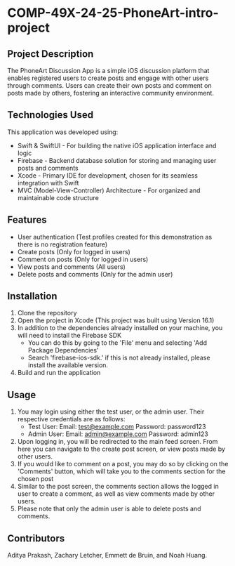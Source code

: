 # COMP-49X-24-25-PhoneArt-intro-project

## Project Description

The PhoneArt Discussion App is a simple iOS discussion platform that enables registered users to create posts and engage with other users through comments. Users can create their own posts and comment on posts made by others, fostering an interactive community environment.

## Technologies Used

This application was developed using:
- Swift & SwiftUI - For building the native iOS application interface and logic
- Firebase - Backend database solution for storing and managing user posts and comments
- Xcode - Primary IDE for development, chosen for its seamless integration with Swift
- MVC (Model-View-Controller) Architecture - For organized and maintainable code structure

## Features

- User authentication (Test profiles created for this demonstration as there is no registration feature)
- Create posts (Only for logged in users)
- Comment on posts (Only for logged in users)
- View posts and comments (All users)
- Delete posts and comments (Only for the admin user)

## Installation

1. Clone the repository
2. Open the project in Xcode (This project was built using Version 16.1)
3. In addition to the dependencies already installed on your machine, you will need to install the Firebase SDK
    - You can do this by going to the 'File' menu and selecting 'Add Package Dependencies'
    - Search 'firebase-ios-sdk.' if this is not already installed, please install the available version.
4. Build and run the application

## Usage

1. You may login using either the test user, or the admin user. Their respective credentials are as follows:
    - Test User: Email: test@example.com Password: password123
    - Admin User: Email: admin@example.com Password: admin123
2. Upon logging in, you will be redirected to the main feed screen. From here you can navigate to the create post screen, or view posts made by other users.
3. If you would like to comment on a post, you may do so by clicking on the 'Comments' button, which will take you to the comments section for the chosen post
4. Similar to the post screen, the comments section allows the logged in user to create a comment, as well as view comments made by other users.
5. Please note that only the admin user is able to delete posts and comments.

## Contributors

Aditya Prakash, Zachary Letcher, Emmett de Bruin, and Noah Huang.
